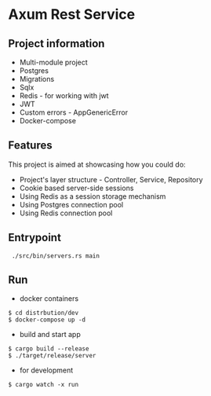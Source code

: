 # Axum Rest Service

## Project information

* Multi-module project
* Postgres
* Migrations
* Sqlx
* Redis - for working with jwt
* JWT
* Custom errors - AppGenericError
* Docker-compose

## Features

This project is aimed at showcasing how you could do:

* Project's layer structure - Controller, Service, Repository
* Cookie based server-side sessions
* Using Redis as a session storage mechanism
* Using Postgres connection pool
* Using Redis connection pool

## Entrypoint
 ```
  ./src/bin/servers.rs main 
 ```

## Run
 - docker containers
 ```
 $ cd distrbution/dev
 $ docker-compose up -d
 ```
- build and start app
 ```
 $ cargo build --release
 $ ./target/release/server
 ```
- for development
 ```
 $ cargo watch -x run
 ```